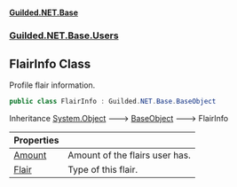 
#### [Guilded.NET.Base](index 'index')
### [Guilded.NET.Base.Users](index#Guilded_NET_Base_Users 'Guilded.NET.Base.Users')
## FlairInfo Class
Profile flair information.  
```csharp
public class FlairInfo : Guilded.NET.Base.BaseObject
```

Inheritance [System.Object](https://docs.microsoft.com/en-us/dotnet/api/System.Object 'System.Object') &#129106; [BaseObject](BaseObject 'Guilded.NET.Base.BaseObject') &#129106; FlairInfo  

| Properties | |
| :--- | :--- |
| [Amount](FlairInfo_Amount 'Guilded.NET.Base.Users.FlairInfo.Amount') | Amount of the flairs user has.<br/> |
| [Flair](FlairInfo_Flair 'Guilded.NET.Base.Users.FlairInfo.Flair') | Type of this flair.<br/> |
